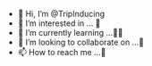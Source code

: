 - 👋 Hi, I’m @TripInducing
- 👀 I’m interested in ... 🫥
- 🌱 I’m currently learning ...😵‍💫
- 💞️ I’m looking to collaborate on ...🤑
- 📫 How to reach me ...🥸

<!---
TripInducing/TripInducing is a ✨ special ✨ repository because its `README.md` (this file) appears on your GitHub profile.
You can click the Preview link to take a look at your changes.
--->

